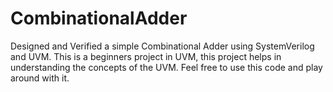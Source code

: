 # CombinationalAdder
Designed and Verified a simple Combinational Adder using SystemVerilog and UVM.
This is a beginners project in UVM, this project helps in understanding the concepts of the UVM.
Feel free to use this code and play around with it.

